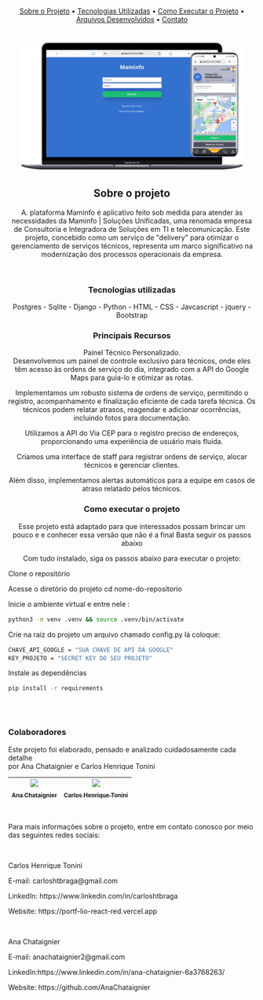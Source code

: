 <h3 align='center'Blogs Apir></h3>
 <p align="center">
  <a href="#sobre-o-projeto">Sobre o Projeto</a> •
  <a href="#tecnologias-utilizadas">Tecnologias Utilizadas</a> • 
  <a href="#como-executar-o-projeto">Como Executar o Projeto</a> • 
  <a href="#arquivos-desenvolvidos">Arquivos Desenvolvidos</a> • 
  <a href="#contato">Contato</a>
</p>
<h1 align='center'>
  <img src='https://github.com/AnaChataignier/MAM/blob/master/mam.png?raw=true' width="450" heigth="450"/>
</h1>

<h2 align='center'>Sobre o projeto</h2>


<p align='center'>A. plataforma Maminfo é aplicativo feito sob medida para atender às necessidades da Maminfo | Soluções Unificadas,
uma renomada empresa de Consultoria e Integradora de Soluções em TI e telecomunicação.
Este projeto, concebido como um serviço de "delivery" para otimizar o gerenciamento de serviços técnicos,
representa um marco significativo na modernização dos processos operacionais da empresa.
</p>
<br>
<h3 align='center'>Tecnologias utilizadas</h3>

<p align='center'>
                Postgres - Sqlite                 - Django                             - Python                                 - HTML                                           - CSS
                                                - Javcascript
                                                - jquery
                                                - Bootstrap</p>
<h3 align='center'>Principais Recursos</h3>

<p align='center'>Painel Técnico Personalizado.<br>
Desenvolvemos um painel de controle exclusivo para técnicos, onde eles têm acesso às ordens de serviço do dia,
integrado com a API do Google Maps para guia-lo e otimizar as rotas.</p>
<p align='center'>Implementamos um robusto sistema de ordens de serviço, permitindo o registro, acompanhamento e finalização eficiente de cada tarefa técnica.
Os técnicos podem relatar atrasos, reagendar e adicionar ocorrências, incluindo fotos para documentação.</p>
<p align='center'>Utilizamos a API do Via CEP para o registro preciso de endereços, proporcionando uma experiência de usuário mais fluida.</p>
<p align='center'>Criamos uma interface de staff para registrar ordens de serviço, alocar técnicos e gerenciar clientes.</p>
<p align='center'>Além disso, implementamos alertas automáticos para a equipe em casos de atraso relatado pelos técnicos.</p>


<h3 align='center'>Como executar o projeto</h3>


<p align='center'>Esse projeto está adaptado para que interessados possam brincar um pouco e e conhecer essa versão que não é a final
Basta seguir os passos abaixo
</p>

<p align='center'>Com tudo instalado, siga os passos abaixo para executar o projeto:</p>

Clone o repositório

Acesse o diretório do projeto
cd nome-do-repositorio


Inicie o ambiente virtual e entre nele :
```bash
python3 -m venv .venv && source .venv/bin/activate

```
Crie na raiz do projeto um arquivo chamado config.py lá coloque:
```bash
CHAVE_API_GOOGLE = "SUA CHAVE DE API DA GOOGLE"
KEY_PROJETO = "SECRET KEY DO SEU PROJETO"


```
Instale as dependências
```bash
pip install -r requirements

```
<br>
<br>
<h3>Colaboradores</h3>

<p>Este projeto foi elaborado, pensado e analizado cuidadosamente cada detalhe <br> por Ana Chataignier e Carlos Henrique Tonini</p>

| [<img src="https://avatars.githubusercontent.com/AnaChataignier" width=115><br><sub>Ana Chataignier</sub>](https://github.com/AnaChataignier) |  [<img src="https://avatars.githubusercontent.com/carloshtbraga" width=115><br><sub>Carlos Henrique Tonini</sub>](https://github.com/carloshtbraga)  |
| :---: | :---: 
<br>
<p>Para mais informações sobre o projeto, entre em contato conosco por meio das seguintes redes sociais:</p>
<br>
<p >Carlos Henrique Tonini</p>
<p >E-mail: carloshtbraga@gmail.com</p>
<p>LinkedIn: https://www.linkedin.com/in/carloshtbraga</p>
<p >Website: https://portf-lio-react-red.vercel.app</p>
 
<br>
<p>Ana Chataignier</p>
<p >E-mail: anachataignier2@gmail.com</p>
<p >LinkedIn:https://www.linkedin.com/in/ana-chataignier-6a3768263/</p>
<p >Website: https://github.com/AnaChataignier</p>